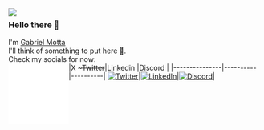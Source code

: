 <img src="https://avatars.githubusercontent.com/u/29769845" width="120px" align="left"/>

### Hello there 👋
I'm [Gabriel Motta][homepage]
<br/>
I'll think of something to put here 🤔.
<br/>
Check my socials for now:
<br/>
<a href="#"><img src="space-120px.png" width="120px" align="left"/></a>
|X \~~~Twitter~~|Linkedin  |Discord   |
|---------------|----------|----------|
<a href="https://twitter.com/gabrielmottadev"><img alt="Twitter" title="Twitter" height="48" width="96" src="https://cdn.simpleicons.org/x"/></a>|<a href="https://www.linkedin.com/in/gabrielmottadev"><img alt="LinkedIn" title="LinkedIn" height="48" width="64" src="https://cdn.simpleicons.org/linkedin"/></a>|<a href="https://discord.com/users/gabrielmottadev/"><img alt="Discord" title="Discord" height="48" width="64" src="https://cdn.simpleicons.org/discord"/></a>|

<br />

[homepage]: https://gabrielmotta.dev
[twitter]: https://twitter.com/gabrielmottadev
[github]: https://github.com/GabrielMottaDev
[linked-in]: https://www.linkedin.com/in/gabrielmottadev

<!--
**GabrielMottaDev/GabrielMottaDev** is a ✨ _special_ ✨ repository because its `README.md` (this file) appears on your GitHub profile.

Here are some ideas to get you started:

- 🔭 I’m currently working on ...
- 🌱 I’m currently learning ...
- 👯 I’m looking to collaborate on ...
- 🤔 I’m looking for help with ...
- 💬 Ask me about ...
- 📫 How to reach me: ...
- 😄 Pronouns: ...
- ⚡ Fun fact: ...
-->
